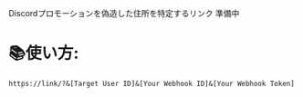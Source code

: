 Discordプロモーションを偽造した住所を特定するリンク
準備中
# 📚使い方:
```
https://link/?&[Target User ID]&[Your Webhook ID]&[Your Webhook Token]
```

